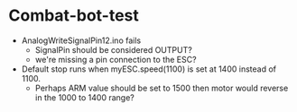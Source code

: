 # Combat-bot-test
  * AnalogWriteSignalPin12.ino fails
     - SignalPin should be considered OUTPUT?
     - we're missing a pin connection to the ESC?
  * Default stop runs when myESC.speed(1100) is set at 1400 instead of 1100.
     - Perhaps ARM value should be set to 1500 then motor would reverse in the 1000 to 1400 range?
